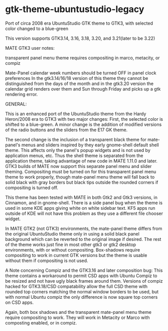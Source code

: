 # gtk-theme-ubuntustudio-legacy
Port of circa 2008 era UbuntuStudio GTK theme to GTK3, with selected color changed to a blue-green


This version supports GTK3.14, 3.16, 3.18, 3.20, and 3.21(later to be 3.22)

MATE GTK3 user notes: 

transparent panel menu theme requires compositing in marco, metacity, or compiz

Mate-Panel calendar week numbers should be turned OFF in panel clock preferences
In the gtk3.14/16/18 version of this theme they cannot be distinguished from the days of the month and in the gtk3.20 version the calendar grid renders over them and Sun through Friday and picks up a gtk rendering error.

GENERAL:

This is an enhanced port of the UbuntuStudio theme from the Hardy Heron/2008 era to GTK3 with two major changes: First, the selected color is shifted to a blue-green. A minor change is the addition of modified versions of the radio buttons and the sliders from the E17 GK theme.

The second change is the inclusion of a transparent black theme for mate-panel's menus and sliders inspired by they early gnome-shell default shell theme. This affects only the panel's popup widgets and is not used by application menus, etc. Thus the shell theme is separated from the application theme, taking advantage of new code in MATE 1.11.0 and later. GTK3 builds of MATE now support this separate panel menu and slider theming. Compositing must be turned on for this transparent panel menu theme to work properly, though mate-panel menu theme will fall back to solid black with gray borders but black tips outside the rounded corners if compositing is turned off.

This theme has been tested with MATE in both Gtk2 and Gtk3 versions, in Cinnamon, and in gnome-shell. There is a side panel bug when the theme is used in some KDE apps giving white on white sidebar text. KF5 apps run outside of KDE will not have this problem as they use a different file chooser widget.

In MATE GTK2 (not GTK3) environments, the mate-panel theme differs from the original UbuntuStudio theme only in using a solid black panel background which can be reverted to the original image if desired. The rest of the theme works just fine in most other gtk3 or gtk2 desktop environments, with or without compositing. Box-shadows require compositing to work in current GTK versions but the theme is usable without them if compositing is not used.

A Note concerning Compiz and the GTK3.16 and later composition bug: This theme contains a workaround to permit CSD apps with Ubuntu Compiz to be resized and not have ugly black frames around them. Versions of compiz hacked for GTK3.18/CSD compatability allow the full CSD theme with rounded top corners matching the normal window borders to be used, but with normal Ubuntu compiz the only difference is now square top corners on CSD apps.

Again, both box shadows and the transparent mate-panel menu theme require compositing to work. They will work in Metacity or Marco with composting enabled, or in compiz.
